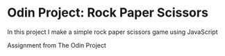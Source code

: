 # Odin Project: Rock Paper Scissors
In this project I make a simple rock paper scissors game using JavaScript

Assignment from The Odin Project
